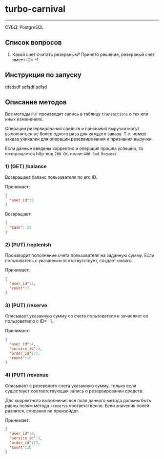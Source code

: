 # turbo-carnival
***
СУБД: PostgreSQL
## Список вопросов
1) Какой счет считать резервным? Принято решение, резервный счет имеет ID= -1

## Инструкция по запуску
dfsdsdf
sdfsdf
sdfsd

## Описание методов
Все методы `PUT` производят запись в таблицу `transactions` о тех или иных изменениях.

Операции резервирования средств и признания выручки могут выполняться не более одного раза для каждого заказа.
Т.е. номер заказа уникален для операции резервирования и признания выручки.

Если данные введены корректно и операция прошла успешно, то возвращается http-код `200 OK`, иначе `400 Bad Request`.

### 1) (GET) /balance
Возвращает баланс пользователя по его ID.

Принимает:
```json
{
  "user_id":5
}
```

Возвращает:
```json
{
  "Cash": 27
}
```

### 2) (PUT) /replenish
Производит пополнение счета пользователя на заданную сумму. Если пользователь с указанным id отствутствует, создает нового.

Принимает:
```json
{
  "user_id":2,
  "count":7
}
```

### 3) (PUT) /reserve
Списывает указанную сумму со счета пользователя и зачисляет ее пользователю с ID= -1.

Принимает:
```json
{
  "user_id":4,
  "service_id":1,
  "order_id":77,
  "count":10
}
```

### 4) (PUT) /revenue
Списывает с резервного счета указанную сумму, только если существует соответствующая запись
о резервировании средств.

Для корректного выполнения все поля данного метода должны быть равны полям метода `/reserve` соответственно.
Если значения полей разнятся, списание не произойдет.

Принимает:
```json
{
  "user_id":4,
  "service_id":1,
  "order_id":77,
  "count":10
}
```
